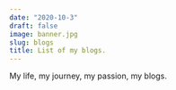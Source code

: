 ```yaml
---
date: "2020-10-3"
draft: false
image: banner.jpg
slug: blogs
title: List of my blogs.
---
```


My life, my journey, my passion, my blogs.